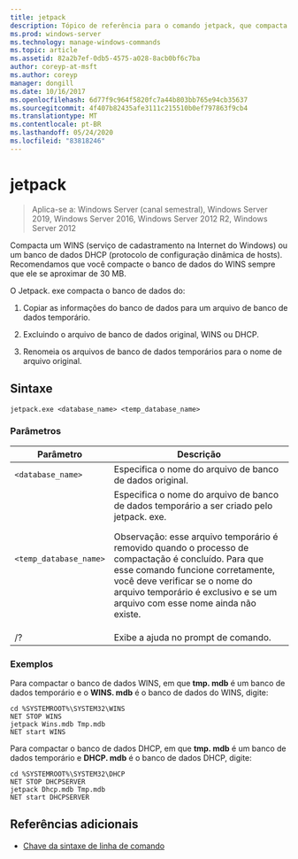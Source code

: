 ```yaml
---
title: jetpack
description: Tópico de referência para o comando jetpack, que compacta um WINS (serviço de cadastramento na Internet do Windows) ou um banco de dados DHCP (protocolo de configuração dinâmica de hosts).
ms.prod: windows-server
ms.technology: manage-windows-commands
ms.topic: article
ms.assetid: 82a2b7ef-0db5-4575-a028-8acb0bf6c7ba
author: coreyp-at-msft
ms.author: coreyp
manager: dongill
ms.date: 10/16/2017
ms.openlocfilehash: 6d77f9c964f5820fc7a44b803bb765e94cb35637
ms.sourcegitcommit: 4f407b82435afe3111c215510b0ef797863f9cb4
ms.translationtype: MT
ms.contentlocale: pt-BR
ms.lasthandoff: 05/24/2020
ms.locfileid: "83818246"
---
```

# <a name="jetpack"></a>jetpack

> Aplica-se a: Windows Server (canal semestral), Windows Server 2019, Windows Server 2016, Windows Server 2012 R2, Windows Server 2012

Compacta um WINS (serviço de cadastramento na Internet do Windows) ou um banco de dados DHCP (protocolo de configuração dinâmica de hosts). Recomendamos que você compacte o banco de dados do WINS sempre que ele se aproximar de 30 MB.

O Jetpack. exe compacta o banco de dados do:

1. Copiar as informações do banco de dados para um arquivo de banco de dados temporário.

2. Excluindo o arquivo de banco de dados original, WINS ou DHCP.

3. Renomeia os arquivos de banco de dados temporários para o nome de arquivo original.

## <a name="syntax"></a>Sintaxe

```
jetpack.exe <database_name> <temp_database_name>
```

### <a name="parameters"></a>Parâmetros

| Parâmetro | Descrição |
| ------- | -------- |
| `<database_name>` | Especifica o nome do arquivo de banco de dados original. |
| `<temp_database_name>` | Especifica o nome do arquivo de banco de dados temporário a ser criado pelo jetpack. exe.<p>Observação: esse arquivo temporário é removido quando o processo de compactação é concluído. Para que esse comando funcione corretamente, você deve verificar se o nome do arquivo temporário é exclusivo e se um arquivo com esse nome ainda não existe. |
| /? | Exibe a ajuda no prompt de comando. |

### <a name="examples"></a>Exemplos

Para compactar o banco de dados WINS, em que **tmp. mdb** é um banco de dados temporário e o **WINS. mdb** é o banco de dados do WINS, digite:

```
cd %SYSTEMROOT%\SYSTEM32\WINS
NET STOP WINS
jetpack Wins.mdb Tmp.mdb
NET start WINS
```

Para compactar o banco de dados DHCP, em que **tmp. mdb** é um banco de dados temporário e **DHCP. mdb** é o banco de dados DHCP, digite:

```
cd %SYSTEMROOT%\SYSTEM32\DHCP
NET STOP DHCPSERVER
jetpack Dhcp.mdb Tmp.mdb
NET start DHCPSERVER
```

## <a name="additional-references"></a>Referências adicionais

- [Chave da sintaxe de linha de comando](command-line-syntax-key.md)
